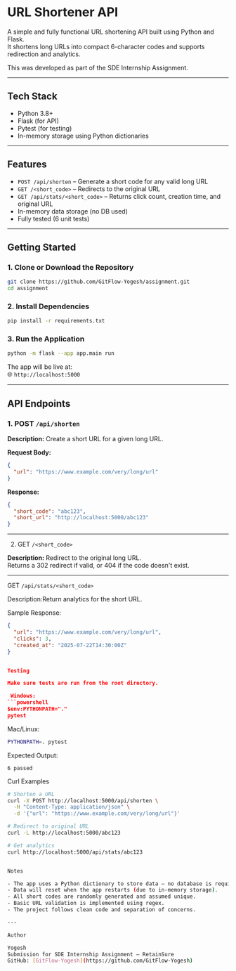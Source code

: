 # URL Shortener API

A simple and fully functional URL shortening API built using Python and Flask.  
It shortens long URLs into compact 6-character codes and supports redirection and analytics.

This was developed as part of the SDE Internship Assignment.

---

##  Tech Stack

- Python 3.8+
- Flask (for API)
- Pytest (for testing)
- In-memory storage using Python dictionaries

---

## Features

- `POST /api/shorten` – Generate a short code for any valid long URL
- `GET /<short_code>` – Redirects to the original URL
- `GET /api/stats/<short_code>` – Returns click count, creation time, and original URL
- In-memory data storage (no DB used)
- Fully tested (6 unit tests)

---

##  Getting Started

### 1. Clone or Download the Repository
```bash
git clone https://github.com/GitFlow-Yogesh/assignment.git
cd assignment
```

### 2. Install Dependencies
```bash
pip install -r requirements.txt
```

### 3. Run the Application
```bash
python -m flask --app app.main run
```

The app will be live at:  
🌐 `http://localhost:5000`

---

##  API Endpoints

###  1. POST `/api/shorten`

**Description:** Create a short URL for a given long URL.

**Request Body:**
```json
{
  "url": "https://www.example.com/very/long/url"
}
```

**Response:**
```json
{
  "short_code": "abc123",
  "short_url": "http://localhost:5000/abc123"
}
```

---

 2. GET `/<short_code>`

**Description:** Redirect to the original long URL.  
Returns a 302 redirect if valid, or 404 if the code doesn't exist.

---

 GET `/api/stats/<short_code>`

Description:Return analytics for the short URL.

Sample Response:
```json
{
  "url": "https://www.example.com/very/long/url",
  "clicks": 3,
  "created_at": "2025-07-22T14:30:00Z"
}


Testing

Make sure tests are run from the root directory.

 Windows:
```powershell
$env:PYTHONPATH="."
pytest
```

Mac/Linux:
```bash
PYTHONPATH=. pytest
```

 Expected Output:
```
6 passed
```

Curl Examples

```bash
# Shorten a URL
curl -X POST http://localhost:5000/api/shorten \
  -H "Content-Type: application/json" \
  -d '{"url": "https://www.example.com/very/long/url"}'

# Redirect to original URL
curl -L http://localhost:5000/abc123

# Get analytics
curl http://localhost:5000/api/stats/abc123


Notes

- The app uses a Python dictionary to store data — no database is required.
- Data will reset when the app restarts (due to in-memory storage).
- All short codes are randomly generated and assumed unique.
- Basic URL validation is implemented using regex.
- The project follows clean code and separation of concerns.

---

Author

Yogesh  
Submission for SDE Internship Assignment – RetainSure  
GitHub: [GitFlow-Yogesh](https://github.com/GitFlow-Yogesh)

